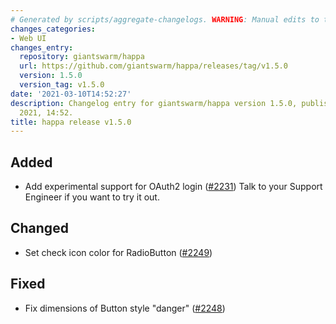 ```yaml
---
# Generated by scripts/aggregate-changelogs. WARNING: Manual edits to this files will be overwritten.
changes_categories:
- Web UI
changes_entry:
  repository: giantswarm/happa
  url: https://github.com/giantswarm/happa/releases/tag/v1.5.0
  version: 1.5.0
  version_tag: v1.5.0
date: '2021-03-10T14:52:27'
description: Changelog entry for giantswarm/happa version 1.5.0, published on 10 March
  2021, 14:52.
title: happa release v1.5.0
---
```


## Added

- Add experimental support for OAuth2 login ([#2231](https://github.com/giantswarm/happa/pull/2231))
Talk to your Support Engineer if you want to try it out.

## Changed

- Set check icon color for RadioButton ([#2249](https://github.com/giantswarm/happa/pull/2249))

## Fixed

- Fix dimensions of Button style "danger" ([#2248](https://github.com/giantswarm/happa/pull/2248))

